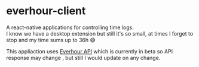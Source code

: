 # everhour-client
A react-native applications for controlling time logs.  
I know we have a desktop extension but still it's so small, at times I forget to stop and my time sums up to 36h :sweat_smile: 

This appliaction uses [Everhour API](https://everhour.docs.apiary.io/#introduction/getting-started) which is currently in beta so API response may change , but still I would update on any change.
